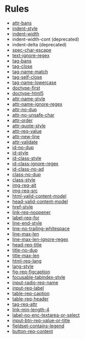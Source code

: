 # Rules

<!-- * [indent-delta](./../lib/rules/indent-delta/README.md) //not-found -->
* [attr-bans](./../lib/rules/attr-bans/README.md)
* [indent-style](./../lib/rules/indent-style/README.md)
* [indent-width](./../lib/rules/indent-style/README.md#indent-width)
* indent-width-cont (deprecated)
* indent-delta (deprecated)
* [spec-char-escape](./../lib/rules/spec-char-escape/README.md)
* [text-ignore-regex](./../lib/rules/spec-char-escape/README.md#text-ignore-regex)
* [tag-bans](./../lib/rules/tag-bans/README.md)
* [tag-close](./../lib/rules/tag-close/README.md)
* [tag-name-match](./../lib/rules/tag-close/README.md#tag-name-match)
* [tag-self-close](./../lib/rules/tag-close/README.md#tag-self-close)
* [tag-name-lowercase](./../lib/rules/tag-name-lowercase/README.md)
* [doctype-first](./../lib/rules/doctype-first/README.md)
* [doctype-html5](./../lib/rules/doctype-html5/README.md)
* [attr-name-style](./../lib/rules/attr-name-style/README.md)
* [attr-name-ignore-regex](./../lib/rules/attr-name-style/README.md#attr-name-ignore-regex)
* [attr-no-dup](./../lib/rules/attr-no-dup/README.md)
* [attr-no-unsafe-char](./../lib/rules/attr-no-unsafe-char/README.md)
* [attr-order](./../lib/rules/attr-order/README.md)
* [attr-quote-style](./../lib/rules/attr-quote-style/README.md)
* [attr-req-value](./../lib/rules/attr-req-value/README.md)
* [attr-new-line](./../lib/rules/attr-new-line/README.md)
* [attr-validate](./../lib/rules/attr-validate/README.md)
* [id-no-dup](./../lib/rules/id-no-dup/README.md)
* [id-style](./../lib/rules/id-style/README.md)
* [id-class-style](./../lib/rules/id-style/README.md#id-class-style)
* [id-class-ignore-regex](./../lib/rules/id-style/README.md#id-class-ignore-regex)
* [id-class-no-ad](./../lib/rules/id-class-no-ad/README.md)
* [class-no-dup](./../lib/rules/class-no-dup/README.md)
* [class-style](./../lib/rules/class-style/README.md)
* [img-req-alt](./../lib/rules/img-req-alt/README.md)
* [img-req-src](./../lib/rules/img-req-src/README.md)
* [html-valid-content-model](./../lib/rules/html-valid-content-model/README.md)
* [head-valid-content-model](./../lib/rules/head-valid-content-model/README.md)
* [href-style](./../lib/rules/href-style/README.md)
* [link-req-noopener](./../lib/rules/link-req-noopener/README.md)
* [label-req-for](./../lib/rules/label-req-for/README.md)
* [line-end-style](./../lib/rules/line-end-style/README.md)
* [line-no-trailing-whitespace](./../lib/rules/line-no-trailing-whitespace/README.md)
* [line-max-len](./../lib/rules/line-max-len/README.md)
* [line-max-len-ignore-regex](./../lib/rules/line-max-len#line-max-len-ignore-regex)
* [head-req-title](./../lib/rules/head-req-title/README.md)
* [title-no-dup](./../lib/rules/title-no-dup/README.md)
* [title-max-len](./../lib/rules/title-max-len/README.md)
* [html-req-lang](./../lib/rules/lang/README.md#html-req-lang)
* [lang-style](./../lib/rules/lang/README.md#lang-style)
* [fig-req-figcaption](./../lib/rules/fig-req-figcaption/README.md)
* [focusable-tabindex-style](./../lib/rules/focusable-tabindex-style/README.md)
* [input-radio-req-name](./../lib/rules/input-radio-req-name/README.md)
* [input-req-label](./../lib/rules/input-req-label/README.md)
* [table-req-caption](./../lib/rules/table-req-caption/README.md)
* [table-req-header](./../lib/rules/table-req-header/README.md)
* [tag-req-attr](./../lib/rules/tag-req-attr/README.md)
* [link-min-length-4](./../lib/rules/tag-req-attr/README.md)
* [label-no-enc-textarea-or-select](./../lib/rules/label-no-enc-textarea-or-select/README.md)
* [input-btn-req-value-or-title](./../lib/rules/input-btn-req-value-or-title/README.md)
* [fieldset-contains-legend](./../lib/rules/fieldset-contains-legend/README.md)
* [button-req-content](./../lib/rules/button-req-content/README.md)

<!-- ## Other rules (not real rules yet) -->
<!-- * [maxerr](./../lib/rules/maxerr/README.md) //not-found, not a rule -->
<!-- * [raw-ignore-regex](./../lib/rules/raw-ignore-regex/README.md) //not-found  -->
